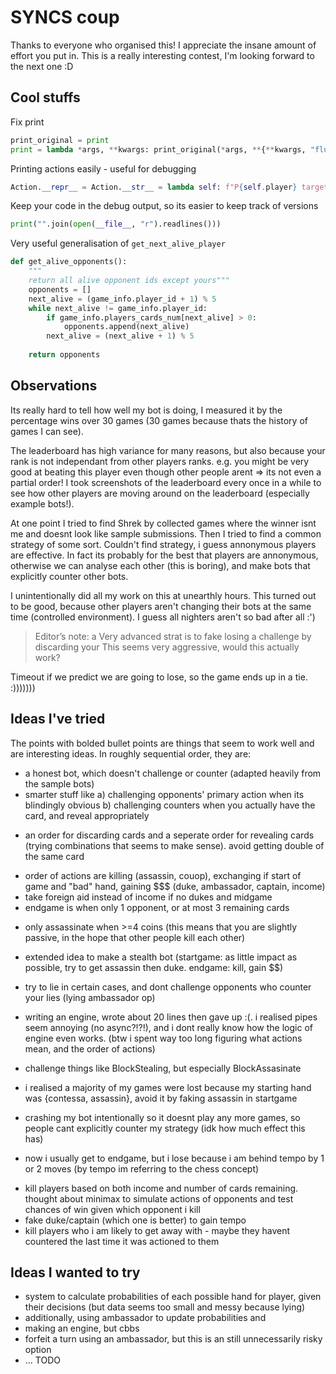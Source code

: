 # SYNCS coup

Thanks to everyone who organised this! I appreciate the insane amount of effort you put in. This is a really interesting contest, I'm looking forward to the next one :D

## Cool stuffs
Fix print
```python
print_original = print
print = lambda *args, **kwargs: print_original(*args, **{**kwargs, "flush": True})
```

Printing actions easily - useful for debugging
```python
Action.__repr__ = Action.__str__ = lambda self: f"P{self.player} targets P{self.target} with {self.action!r}"
```

Keep your code in the debug output, so its easier to keep track of versions
```python
print("".join(open(__file__, "r").readlines()))
```

Very useful generalisation of `get_next_alive_player`
```python
def get_alive_opponents():
    """
    return all alive opponent ids except yours"""
    opponents = []
    next_alive = (game_info.player_id + 1) % 5
    while next_alive != game_info.player_id:
        if game_info.players_cards_num[next_alive] > 0:
            opponents.append(next_alive)
        next_alive = (next_alive + 1) % 5
    
    return opponents
```

## Observations
Its really hard to tell how well my bot is doing, I measured it by the percentage wins over 30 games (30 games because thats the history of games I can see).

The leaderboard has high variance for many reasons, but also because your rank is not independant from other players ranks. e.g. you might be very good at beating this player even though other people arent => its not even a partial order! I took screenshots of the leaderboard every once in a while to see how other players are moving around on the leaderboard (especially example bots!).

At one point I tried to find Shrek by collected games where the winner isnt me and doesnt look like sample submissions. Then I tried to find a common strategy of some sort. Couldn't find strategy, i guess annonymous players are effective. In fact its probably for the best that players are annonymous, otherwise we can analyse each other (this is boring), and make bots that explicitly counter other bots.

I unintentionally did all my work on this at unearthly hours. This turned out to be good, because other players aren't changing their bots at the same time (controlled environment). I guess all nighters aren't so bad after all :')

> Editor’s note: a Very advanced strat is to fake losing a challenge by discarding your
This seems very aggressive, would this actually work?

Timeout if we predict we are going to lose, so the game ends up in a tie. :)))))))


## Ideas I've tried
The points with bolded bullet points are things that seem to work well and are interesting ideas. In roughly sequential order, they are:
 * a honest bot, which doesn't challenge or counter (adapted heavily from the sample bots)
 * smarter stuff like a) challenging opponents' primary action when its blindingly obvious b) challenging counters when you actually have the card, and reveal appropriately
 - an order for discarding cards and a seperate order for revealing cards (trying combinations that seems to make sense). avoid getting double of the same card
 * order of actions are killing (assassin, couop), exchanging if start of game and "bad" hand, gaining $$$ (duke, ambassador, captain, income)
 * take foreign aid instead of income if no dukes and midgame
 * endgame is when only 1 opponent, or at most 3 remaining cards
 - only assassinate when >=4 coins (this means that you are slightly passive, in the hope that other people kill each other)
 * extended idea to make a stealth bot (startgame: as little impact as possible, try to get assassin then duke. endgame: kill, gain $$)
 - try to lie in certain cases, and dont challenge opponents who counter your lies (lying ambassador op)
 * writing an engine, wrote about 20 lines then gave up :(. i realised pipes seem annoying (no async?!?!), and i dont really know how the logic of engine even works. (btw i spent way too long figuring what actions mean, and the order of actions)
 -  challenge things like BlockStealing, but especially BlockAssasinate
 * i realised a majority of my games were lost because my starting hand was {contessa, assassin}, avoid it by faking assassin in startgame
 - crashing my bot intentionally so it doesnt play any more games, so people cant explicitly counter my strategy (idk how much effect this has)
 * now i usually get to endgame, but i lose because i am behind tempo by 1 or 2 moves (by tempo im referring to the chess concept)
 - kill players based on both income and number of cards remaining. thought about minimax to simulate actions of opponents and test chances of win given which opponent i kill
 - fake duke/captain (which one is better) to gain tempo
 - kill players who i am likely to get away with - maybe they havent countered the last time it was actioned to them

## Ideas I wanted to try
 - system to calculate probabilities of each possible hand for player, given their decisions (but data seems too small and messy because lying)
 - additionally, using ambassador to update probabilities and 
 - making an engine, but cbbs
 - forfeit a turn using an ambassador, but this is an still unnecessarily risky option
 - ... TODO
 